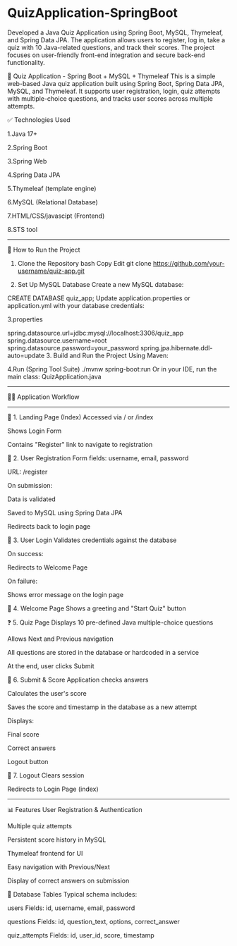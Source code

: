 # QuizApplication-SpringBoot
Developed a Java Quiz Application using Spring Boot, MySQL, Thymeleaf, and Spring Data JPA. The application allows users to register, log in, take a quiz with 10 Java-related questions, and track their scores. The project focuses on user-friendly front-end integration and secure back-end functionality.

📝 Quiz Application - Spring Boot + MySQL + Thymeleaf
This is a simple web-based Java quiz application built using Spring Boot, Spring Data JPA, MySQL, and Thymeleaf. It supports user registration, login, quiz attempts with multiple-choice questions, and tracks user scores across multiple attempts.

✅ Technologies Used

1.Java 17+

2.Spring Boot

3.Spring Web

4.Spring Data JPA

5.Thymeleaf (template engine)

6.MySQL (Relational Database)

7.HTML/CSS/javascipt (Frontend)

8.STS tool

________________________________________________________________________________________________________________________________________________________________

🚀 How to Run the Project
1. Clone the Repository
bash
Copy
Edit
git clone https://github.com/your-username/quiz-app.git


2. Set Up MySQL Database
Create a new MySQL database:

CREATE DATABASE quiz_app;
Update application.properties or application.yml with your database credentials:

3.properties

spring.datasource.url=jdbc:mysql://localhost:3306/quiz_app
spring.datasource.username=root
spring.datasource.password=your_password
spring.jpa.hibernate.ddl-auto=update
3. Build and Run the Project
Using Maven:

4.Run (Spring Tool Suite)
./mvnw spring-boot:run
Or in your IDE, run the main class:
QuizApplication.java

_________________________________________________________________________________________________________________________________________________________________

🧑‍💻 Application Workflow
_____________________________________

📄 1. Landing Page (Index)
Accessed via / or /index

Shows Login Form

Contains "Register" link to navigate to registration



📝 2. User Registration
Form fields: username, email, password

URL: /register

On submission:

Data is validated

Saved to MySQL using Spring Data JPA

Redirects back to login page



🔐 3. User Login
Validates credentials against the database

On success:

Redirects to Welcome Page

On failure:

Shows error message on the login page


👋 4. Welcome Page
Shows a greeting and "Start Quiz" button


❓ 5. Quiz Page
Displays 10 pre-defined Java multiple-choice questions

Allows Next and Previous navigation

All questions are stored in the database or hardcoded in a service

At the end, user clicks Submit


🧮 6. Submit & Score
Application checks answers

Calculates the user's score

Saves the score and timestamp in the database as a new attempt

Displays:

Final score

Correct answers

Logout button



🔄 7. Logout
Clears session

Redirects to Login Page (index)

__________________________________________________________________________________________________________________________________________________________________________________________
📊 Features
User Registration & Authentication

Multiple quiz attempts

Persistent score history in MySQL

Thymeleaf frontend for UI

Easy navigation with Previous/Next

Display of correct answers on submission

🧾 Database Tables
Typical schema includes:

users
Fields: id, username, email, password

questions
Fields: id, question_text, options, correct_answer

quiz_attempts
Fields: id, user_id, score, timestamp


